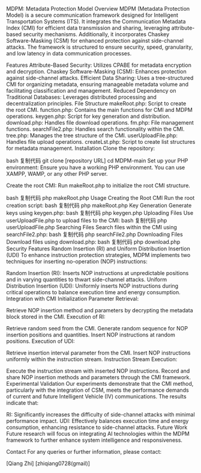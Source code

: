 MDPM: Metadata Protection Model
Overview
MDPM (Metadata Protection Model) is a secure communication framework designed for Intelligent Transportation Systems (ITS). It integrates the Communication Metadata Index (CMI) for efficient data transmission and sharing, leveraging attribute-based security mechanisms. Additionally, it incorporates Chaskey Software-Masking (CSM) for enhanced protection against side-channel attacks. The framework is structured to ensure security, speed, granularity, and low latency in data communication processes.

Features
Attribute-Based Security: Utilizes CPABE for metadata encryption and decryption.
Chaskey Software-Masking (CSM): Enhances protection against side-channel attacks.
Efficient Data Sharing: Uses a tree-structured CMI for organizing metadata, ensuring manageable metadata volume and facilitating classification and management.
Reduced Dependency on Traditional Databases: Leverages distributed processing and decentralization principles.
File Structure
makeRoot.php: Script to create the root CMI.
function.php: Contains the main functions for CMI and MDPM operations.
keygen.php: Script for key generation and distribution.
download.php: Handles file download operations.
fm.php: File management functions.
searchFile2.php: Handles search functionality within the CMI.
tree.php: Manages the tree structure of the CMI.
userUploadFile.php: Handles file upload operations.
createLst.php: Script to create list structures for metadata management.
Installation
Clone the repository:

bash
复制代码
git clone [repository URL]
cd MDPM-main
Set up your PHP environment:
Ensure you have a working PHP environment. You can use XAMPP, WAMP, or any other PHP server.

Create the root CMI:
Run makeRoot.php to initialize the root CMI structure.

bash
复制代码
php makeRoot.php
Usage
Creating the Root CMI
Run the root creation script:
bash
复制代码
php makeRoot.php
Key Generation
Generate keys using keygen.php:
bash
复制代码
php keygen.php
Uploading Files
Use userUploadFile.php to upload files to the CMI:
bash
复制代码
php userUploadFile.php
Searching Files
Search files within the CMI using searchFile2.php:
bash
复制代码
php searchFile2.php
Downloading Files
Download files using download.php:
bash
复制代码
php download.php
Security Features
Random Insertion (RI) and Uniform Distribution Insertion (UDI)
To enhance instruction protection strategies, MDPM implements two techniques for inserting no-operation (NOP) instructions:

Random Insertion (RI): Inserts NOP instructions at unpredictable positions and in varying quantities to thwart side-channel attacks.
Uniform Distribution Insertion (UDI): Uniformly inserts NOP instructions during critical operations to balance execution time and energy consumption.
Integration with CMI
Initialization Parameter Retrieval:

Retrieve NOP insertion method and parameters by decrypting the metadata block stored in the CMI.
Execution of RI:

Retrieve random seed from the CMI.
Generate random sequence for NOP insertion positions and quantities.
Insert NOP instructions at random positions.
Execution of UDI:

Retrieve insertion interval parameter from the CMI.
Insert NOP instructions uniformly within the instruction stream.
Instruction Stream Execution:

Execute the instruction stream with inserted NOP instructions.
Record and share NOP insertion methods and parameters through the CMI framework.
Experimental Validation
Our experiments demonstrate that the CMI method, particularly with the integration of CSM, meets the performance demands of current and future Intelligent Vehicle (IV) communications. The results indicate that:

RI: Significantly increases the difficulty of side-channel attacks with minimal performance impact.
UDI: Effectively balances execution time and energy consumption, enhancing resistance to side-channel attacks.
Future Work
Future research will focus on integrating AI technologies within the MDPM framework to further enhance system intelligence and responsiveness.



Contact
For any queries or further information, please contact:

[Qiang Zhi]
[zhiqiang0728(gmail)]
